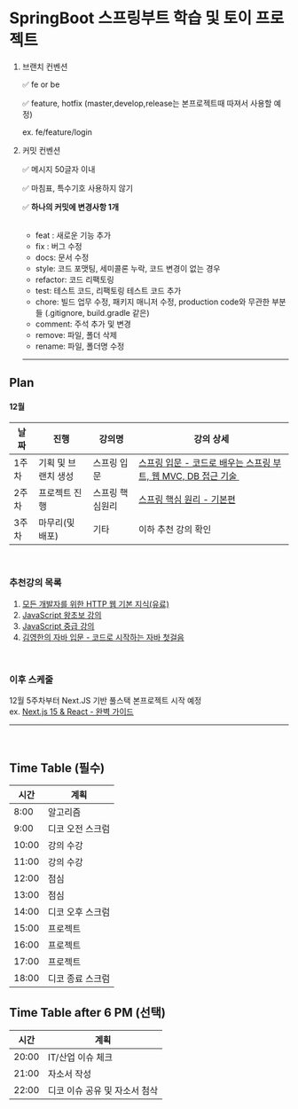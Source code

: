 # SpringBoot 스프링부트 학습 및 토이 프로젝트 

1. 브랜치 컨벤션

    :white_check_mark: fe or be
    
    :white_check_mark: feature, hotfix (master,develop,release는 본프로젝트때 따져서 사용할 예정)
   <br>
   
    ex. fe/feature/login
    
2. 커밋 컨벤션
   
    :white_check_mark: 메시지 50글자 이내
   
    :white_check_mark: 마침표, 특수기호 사용하지 않기
   
    :white_check_mark: **하나의 커밋에 변경사항 1개**
      
    <br>

     
    - feat : 새로운 기능 추가
    - fix : 버그 수정
    - docs: 문서 수정
    - style: 코드 포맷팅, 세미콜론 누락, 코드 변경이 없는 경우
    - refactor: 코드 리팩토링
    - test: 테스트 코드, 리팩토링 테스트 코드 추가
    - chore: 빌드 업무 수정, 패키지 매니저 수정, production code와 무관한 부분들 (.gitignore, build.gradle 같은)
    - comment: 주석 추가 및 변경
    - remove: 파일, 폴더 삭제
    - rename: 파일, 폴더명 수정

   -------

## Plan 
#### 12월
|날짜|진행|강의명|강의 상세|
|---|---|---|---|
|1주차|기획 및 브랜치 생성|스프링 입문|[스프링 입문 - 코드로 배우는 스프링 부트, 웹 MVC, DB 접근 기술 ](https://www.inflearn.com/course/%EC%8A%A4%ED%94%84%EB%A7%81-%EC%9E%85%EB%AC%B8-%EC%8A%A4%ED%94%84%EB%A7%81%EB%B6%80%ED%8A%B8)|
|2주차|프로젝트 진행|스프링 핵심원리|[스프링 핵심 원리 - 기본편](https://www.inflearn.com/course/%EC%8A%A4%ED%94%84%EB%A7%81-%ED%95%B5%EC%8B%AC-%EC%9B%90%EB%A6%AC-%EA%B8%B0%EB%B3%B8%ED%8E%B8)|
|3주차|마무리(및 배포)|기타|이하 추천 강의 확인|

<br>

### 추천강의 목록
1. [모든 개발자를 위한 HTTP 웹 기본 지식(유료)](https://www.inflearn.com/course/http-%EC%9B%B9-%EB%84%A4%ED%8A%B8%EC%9B%8C%ED%81%AC)
2. [JavaScript 왕초보 강의](https://www.youtube.com/playlist?list=PLZKTXPmaJk8JDicsOyY2cTcwXmBa-ZceI)
3. [JavaScript 중급 강의](https://www.youtube.com/watch?v=4_WLS9Lj6n4&t=3s)
4. [김영한의 자바 입문 - 코드로 시작하는 자바 첫걸음](https://www.inflearn.com/course/%EA%B9%80%EC%98%81%ED%95%9C%EC%9D%98-%EC%9E%90%EB%B0%94-%EC%9E%85%EB%AC%B8)

<br>

### 이후 스케줄 
12월 5주차부터 Next.JS 기반 풀스택 본프로젝트 시작 예정
<br>
ex. [Next.js 15 & React - 완벽 가이드](https://www.udemy.com/course/nextjs-react-incl-two-paths/?couponCode=CMCPSALE24)
<br>
<hr>
<br>

## Time Table (필수)

| 시간 | 계획 |
|---|---|
|8:00|알고리즘|
|9:00|디코 오전 스크럼|
|10:00|강의 수강|
|11:00|강의 수강|
|12:00|점심|
|13:00|점심|
|14:00|디코 오후 스크럼|
|15:00|프로젝트|
|16:00|프로젝트|
|17:00|프로젝트|
|18:00|디코 종료 스크럼|

## Time Table after 6 PM (선택)
| 시간 | 계획 |
|---|---|
|20:00|IT/산업 이슈 체크|
|21:00|자소서 작성|
|22:00|디코 이슈 공유 및 자소서 첨삭|

